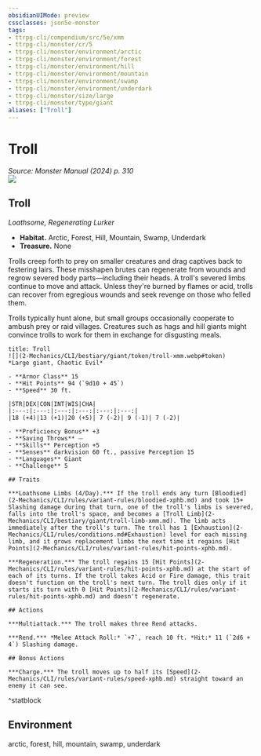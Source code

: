 ```yaml
---
obsidianUIMode: preview
cssclasses: json5e-monster
tags:
- ttrpg-cli/compendium/src/5e/xmm
- ttrpg-cli/monster/cr/5
- ttrpg-cli/monster/environment/arctic
- ttrpg-cli/monster/environment/forest
- ttrpg-cli/monster/environment/hill
- ttrpg-cli/monster/environment/mountain
- ttrpg-cli/monster/environment/swamp
- ttrpg-cli/monster/environment/underdark
- ttrpg-cli/monster/size/large
- ttrpg-cli/monster/type/giant
aliases: ["Troll"]
---
```

# Troll
*Source: Monster Manual (2024) p. 310*  
![](2-Mechanics/CLI/bestiary/giant/img/troll.webp#right)

## Troll

*Loathsome, Regenerating Lurker*

- **Habitat.** Arctic, Forest, Hill, Mountain, Swamp, Underdark  
- **Treasure.** None  

Trolls creep forth to prey on smaller creatures and drag captives back to festering lairs. These misshapen brutes can regenerate from wounds and regrow severed body parts—including their heads. A troll's severed limbs continue to move and attack. Unless they're burned by flames or acid, trolls can recover from egregious wounds and seek revenge on those who felled them.

Trolls typically hunt alone, but small groups occasionally cooperate to ambush prey or raid villages. Creatures such as hags and hill giants might convince trolls to work for them in exchange for disgusting meals.

```ad-statblock
title: Troll
![](2-Mechanics/CLI/bestiary/giant/token/troll-xmm.webp#token)
*Large giant, Chaotic Evil*

- **Armor Class** 15 
- **Hit Points** 94 (`9d10 + 45`) 
- **Speed** 30 ft.

|STR|DEX|CON|INT|WIS|CHA|
|:---:|:---:|:---:|:---:|:---:|:---:|
|18 (+4)|13 (+1)|20 (+5)| 7 (-2)| 9 (-1)| 7 (-2)|

- **Proficiency Bonus** +3
- **Saving Throws** ⏤
- **Skills** Perception +5
- **Senses** darkvision 60 ft., passive Perception 15
- **Languages** Giant
- **Challenge** 5

## Traits

***Loathsome Limbs (4/Day).*** If the troll ends any turn [Bloodied](2-Mechanics/CLI/rules/variant-rules/bloodied-xphb.md) and took 15+ Slashing damage during that turn, one of the troll's limbs is severed, falls into the troll's space, and becomes a [Troll Limb](2-Mechanics/CLI/bestiary/giant/troll-limb-xmm.md). The limb acts immediately after the troll's turn. The troll has 1 [Exhaustion](2-Mechanics/CLI/rules/conditions.md#Exhaustion) level for each missing limb, and it grows replacement limbs the next time it regains [Hit Points](2-Mechanics/CLI/rules/variant-rules/hit-points-xphb.md).

***Regeneration.*** The troll regains 15 [Hit Points](2-Mechanics/CLI/rules/variant-rules/hit-points-xphb.md) at the start of each of its turns. If the troll takes Acid or Fire damage, this trait doesn't function on the troll's next turn. The troll dies only if it starts its turn with 0 [Hit Points](2-Mechanics/CLI/rules/variant-rules/hit-points-xphb.md) and doesn't regenerate.

## Actions

***Multiattack.*** The troll makes three Rend attacks.

***Rend.*** *Melee Attack Roll:* `+7`, reach 10 ft. *Hit:* 11 (`2d6 + 4`) Slashing damage.

## Bonus Actions

***Charge.*** The troll moves up to half its [Speed](2-Mechanics/CLI/rules/variant-rules/speed-xphb.md) straight toward an enemy it can see.
```
^statblock

## Environment

arctic, forest, hill, mountain, swamp, underdark